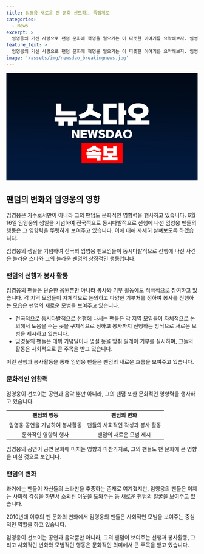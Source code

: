 ```yaml
---
title: 임영웅 새로운 팬 문화 선도하는 족집게로
categories:
  - News
excerpt: >
  임영웅의 거센 사랑으로 팬덤 문화에 혁명을 일으키는 이 따뜻한 이야기를 요약해보자. 임영웅의 생일을 맞아 전국의 모임들이 선행에 나서면서 양안의 찬사를 받고, 데뷔 기념일이나 명절에는 릴레이 기부도 이뤄진다. 또한, 임영웅의 공연 전후에 팬들이 자발적으로 기부를 하며 각종 봉사활동도 이어진다. 이러한 행동은 팬문화가 과거의 단순 추종에서 사회적 책임을 맡는 방향으로 변화하고 있음을 보여주며, 팬들의 따뜻한 마음을 빛나게 한다. 이러한 임영웅의 팬들은 놀라운 스타를 비추며 놀라운 팬덤의 모습을 보여주고 있다.
feature_text: >
  임영웅의 거센 사랑으로 팬덤 문화에 혁명을 일으키는 이 따뜻한 이야기를 요약해보자. 임영웅의 생일을 맞아 전국의 모임들이 선행에 나서면서 양안의 찬사를 받고, 데뷔 기념일이나 명절에는 릴레이 기부도 이뤄진다. 또한, 임영웅의 공연 전후에 팬들이 자발적으로 기부를 하며 각종 봉사활동도 이어진다. 이러한 행동은 팬문화가 과거의 단순 추종에서 사회적 책임을 맡는 방향으로 변화하고 있음을 보여주며, 팬들의 따뜻한 마음을 빛나게 한다. 이러한 임영웅의 팬들은 놀라운 스타를 비추며 놀라운 팬덤의 모습을 보여주고 있다.
image: '/assets/img/newsdao_breakingnews.jpg'
---
```


<p><img src="/assets/img/newsdao_breakingnews.jpg" alt="implanttips 속보" /></p>

<h2 data-ke-size="size26">팬덤의 변화와 임영웅의 영향</h2>

<p>임영웅은 가수로서만이 아니라 그의 팬덤도 문화적인 영향력을 행사하고 있습니다. 6월 16일 임영웅의 생일을 기념하여 전국적으로 동시다발적으로 선행에 나선 임영웅 팬들의 행동은 그 영향력을 뚜렷하게 보여주고 있습니다. 이에 대해 자세히 살펴보도록 하겠습니다.</p>

<p data-ke-size="size16">임영웅의 생일을 기념하여 전국의 임영웅 팬모임들이 동시다발적으로 선행에 나선 사건은 놀라운 스타와 그의 놀라운 팬덤의 상징적인 행동입니다.</p>

<h3 data-ke-size="size24">팬덤의 선행과 봉사 활동</h3>

<p>임영웅의 팬들은 단순한 응원뿐만 아니라 봉사와 기부 활동에도 적극적으로 참여하고 있습니다. 각 지역 모임들이 자체적으로 논의하고 다양한 기부처를 정하여 봉사를 진행하는 모습은 팬덤의 새로운 모범을 보여주고 있습니다.</p>

<ul>
  <li>전국적으로 동시다발적으로 선행에 나서는 팬들은 각 지역 모임들이 자체적으로 논의해서 도움을 주는 곳을 구체적으로 정하고 봉사까지 진행하는 방식으로 새로운 모범을 제시하고 있습니다.</li>
  <li>임영웅의 팬들은 데뷔 기념일이나 명절 등을 맞춰 릴레이 기부를 실시하며, 그들의 활동은 사회적으로 큰 주목을 받고 있습니다.</li>
</ul>

<p data-ke-size="size16">이런 선행과 봉사활동을 통해 임영웅 팬들은 팬덤의 새로운 흐름을 보여주고 있습니다.</p>

<h3 data-ke-size="size24">문화적인 영향력</h3>

<p>임영웅이 선보이는 공연과 음악 뿐만 아니라, 그의 팬덤 또한 문화적인 영향력을 행사하고 있습니다.</p>

<table>
  <tr>
    <td style="text-align: center; height: 17px;"><b>팬덤의 행동</b></td>
    <td style="text-align: center; height: 17px;"><b>팬덤의 변화</b></td>
  </tr>
  <tr>
    <td style="text-align: center; height: 17px;">임영웅 공연을 기념하여 봉사활동</td>
    <td style="text-align: center; height: 17px;">팬들의 사회적인 각성과 봉사 활동</td>
  </tr>
  <tr>
    <td style="text-align: center; height: 17px;">문화적인 영향력 행사</td>
    <td style="text-align: center; height: 17px;">팬덤의 새로운 모범 제시</td>
  </tr>
</table>

<p data-ke-size="size16">임영웅의 공연이 공연 문화에 미치는 영향과 마찬가지로, 그의 팬들도 팬 문화에 큰 영향을 미칠 것으로 보입니다.</p>

<h3 data-ke-size="size24">팬덤의 변화</h3>

<p>과거에는 팬들이 자신들의 스타만을 추종하는 존재로 여겨졌지만, 임영웅의 팬들은 이제는 사회적 각성을 하면서 소외된 이웃을 도와주는 등 새로운 팬덤의 얼굴을 보여주고 있습니다.</p>

<p data-ke-size="size16">2010년대 이후의 팬 문화의 변화에서 임영웅의 팬들은 사회적인 모범을 보여주는 중심적인 역할을 하고 있습니다.</p>

<p>임영웅이 선보이는 공연과 음악뿐만 아니라, 그의 팬덤이 보여주는 선행과 봉사활동, 그리고 사회적인 변화와 모범적인 행동은 문화적인 의미에서 큰 주목을 받고 있습니다.</p>

